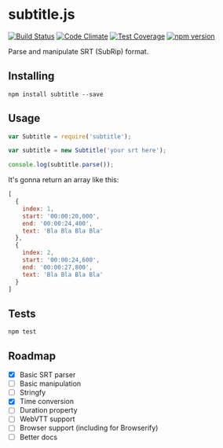 
# subtitle.js

[![Build Status](https://travis-ci.org/gsantiago/subtitle.js.svg?branch=master)](https://travis-ci.org/gsantiago/subtitle.js)
[![Code Climate](https://codeclimate.com/github/gsantiago/subtitle.js/badges/gpa.svg)](https://codeclimate.com/github/gsantiago/subtitle.js)
[![Test Coverage](https://codeclimate.com/github/gsantiago/subtitle.js/badges/coverage.svg)](https://codeclimate.com/github/gsantiago/subtitle.js)
[![npm version](https://badge.fury.io/js/subtitle.svg)](http://badge.fury.io/js/subtitle)

Parse and manipulate SRT (SubRip) format.

## Installing

`npm install subtitle --save`

## Usage

```javascript
var Subtitle = require('subtitle');

var subtitle = new Subtitle('your srt here');

console.log(subtitle.parse());
```

It's gonna return an array like this:

```javascript
[
  {
    index: 1,
    start: '00:00:20,000',
    end: '00:00:24,400',
    text: 'Bla Bla Bla Bla'
  },
  {
    index: 2,
    start: '00:00:24,600',
    end: '00:00:27,800',
    text: 'Bla Bla Bla Bla'
  }
]
```

## Tests

`npm test`

## Roadmap
* [x] Basic SRT parser
* [ ] Basic manipulation
* [ ] Stringfy
* [x] Time conversion
* [ ] Duration property
* [ ] WebVTT support
* [ ] Browser support (including for Browserify)
* [ ] Better docs
